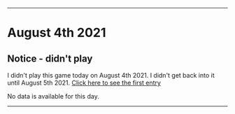 
***

# August 4th 2021

## Notice - didn't play

I didn't play this game today on August 4th 2021. I didn't get back into it until August 5th 2021. [Click here to see the first entry](/MotorWorld_CarFactory/2021/08_August/08.05.2021/)

No data is available for this day.

***
